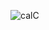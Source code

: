 ![calC](https://user-images.githubusercontent.com/81289215/121756982-b2e72800-cb39-11eb-8499-46e7ef59ce19.gif)

